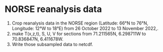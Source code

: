 # NORSE reanalysis data
1. Crop reanalysis data in the NORSE region (Latitude: 66°N to 76°N, Longitude: 12°W to 18°E) from 26 October 2022 to 13 November 2022,.
2. make T(x,z,t), S, U, V for sections from 71.211565N, 6.298711W to 70.836847N, 6.411678W.
3. Write those subsampled data to netcdf.
